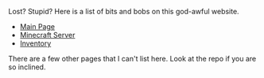 Lost? Stupid? Here is a list of bits and bobs on this god-awful website.

* [Main Page](/)
* [Minecraft Server](/minecraft)
* [Inventory](/inventory)

There are a few other pages that I can't list here. Look at the repo if you are so inclined.